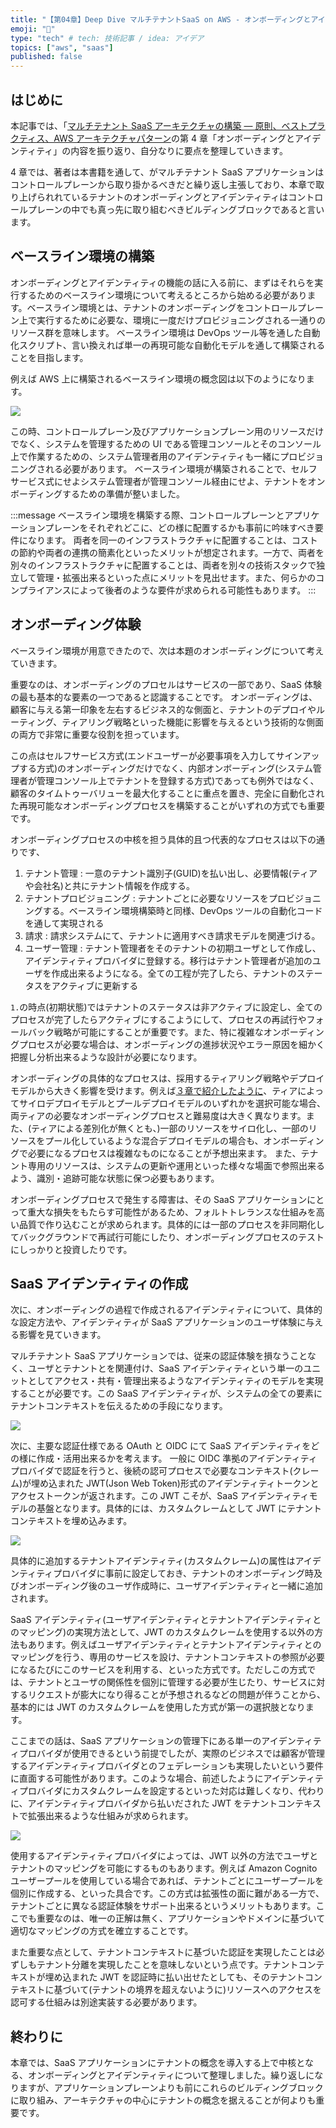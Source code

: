 ```yaml
---
title: "【第04章】Deep Dive マルチテナントSaaS on AWS - オンボーディングとアイデンティティ"
emoji: "🤿"
type: "tech" # tech: 技術記事 / idea: アイデア
topics: ["aws", "saas"]
published: false
---
```


## はじめに

本記事では、「[マルチテナント SaaS アーキテクチャの構築 ― 原則、ベストプラクティス、AWS アーキテクチャパターン](https://www.oreilly.co.jp/books/9784814401017/)の第 4 章「オンボーディングとアイデンティティ」の内容を振り返り、自分なりに要点を整理していきます。

4 章では、著者は本書籍を通して、がマルチテナント SaaS アプリケーションはコントロールプレーンから取り掛かるべきだと繰り返し主張しており、本章で取り上げられれているテナントのオンボーディングとアイデンティティはコントロールプレーンの中でも真っ先に取り組むべきビルディングブロックであると言います。

## ベースライン環境の構築

オンボーディングとアイデンティティの機能の話に入る前に、まずはそれらを実行するためのベースライン環境について考えるところから始める必要があります。ベースライン環境とは、テナントのオンボーディングをコントロールプレーン上で実行するために必要な、環境に一度だけプロビジョニングされる一通りのリソース群を意味します。
ベースライン環境は DevOps ツール等を通した自動化スクリプト、言い換えれば単一の再現可能な自動化モデルを通して構築されることを目指します。

例えば AWS 上に構築されるベースライン環境の概念図は以下のようになります。

![](/images/04/baseline-env.drawio.png)

この時、コントロールプレーン及びアプリケーションプレーン用のリソースだけでなく、システムを管理するための UI である管理コンソールとそのコンソール上で作業するための、システム管理者用のアイデンティティも一緒にプロビジョニングされる必要があります。
ベースライン環境が構築されることで、セルフサービス式にせよシステム管理者が管理コンソール経由にせよ、テナントをオンボーディングするための準備が整いました。

:::message
ベースライン環境を構築する際、コントロールプレーンとアプリケーションプレーンをそれぞれどこに、どの様に配置するかも事前に吟味すべき要件になります。
両者を同一のインフラストラクチャに配置することは、コストの節約や両者の連携の簡素化といったメリットが想定されます。一方で、両者を別々のインフラストラクチャに配置することは、両者を別々の技術スタックで独立して管理・拡張出来るといった点にメリットを見出せます。また、何らかのコンプライアンスによって後者のような要件が求められる可能性もあります。
:::

<!-- TODO: コントロールプレーンとinteresectionのベースライン環境自動化スクリプト作成 -->

## オンボーディング体験

ベースライン環境が用意できたので、次は本題のオンボーディングについて考えていきます。

重要なのは、オンボーディングのプロセルはサービスの一部であり、SaaS 体験の最も基本的な要素の一つであると認識することです。
オンボーディングは、顧客に与える第一印象を左右するビジネス的な側面と、テナントのデプロイやルーティング、ティアリング戦略といった機能に影響を与えるという技術的な側面の両方で非常に重要な役割を担っています。

この点はセルフサービス方式(エンドユーザーが必要事項を入力してサインアップする方式)のオンボーディングだけでなく、内部オンボーディング(システム管理者が管理コンソール上でテナントを登録する方式)であっても例外ではなく、顧客のタイムトゥーバリューを最大化することに重点を置き、完全に自動化された再現可能なオンボーディングプロセスを構築することがいずれの方式でも重要です。

オンボーディングプロセスの中核を担う具体的且つ代表的なプロセスは以下の通りです、

1. テナント管理 : 一意のテナント識別子(GUID)を払い出し、必要情報(ティアや会社名)と共にテナント情報を作成する。
2. テナントプロビジョニング : テナントごとに必要なリソースをプロビジョニングする。ベースライン環境構築時と同様、DevOps ツールの自動化コードを通して実現される
3. 請求 : 請求システムにて、テナントに適用すべき請求モデルを関連づける。
4. ユーザー管理 : テナント管理者をそのテナントの初期ユーザとして作成し、アイデンティティプロバイダに登録する。移行はテナント管理者が追加のユーザを作成出来るようになる。全ての工程が完了したら、テナントのステータスをアクティブに更新する

`1.`の時点(初期状態)ではテナントのステータスは非アクティブに設定し、全てのプロセスが完了したらアクティブにするこようにして、プロセスの再試行やフォールバック戦略が可能にすることが重要です。また、特に複雑なオンボーディングプロセスが必要な場合は、オンボーディングの進捗状況やエラー原因を細かく把握し分析出来るような設計が必要になります。

オンボーディングの具体的なプロセスは、採用するティアリング戦略やデプロイモデルから大きく影響を受けます。例えば[３章で紹介したように](TODO:)、ティアによってサイロデプロイモデルとプールデプロイモデルのいずれかを選択可能な場合、両ティアの必要なオンボーディングプロセスと難易度は大きく異なります。また、(ティアによる差別化が無くとも、)一部のリソースをサイロ化し、一部のリソースをプール化しているような混合デプロイモデルの場合も、オンボーディングで必要になるプロセスは複雑なものになることが予想出来ます。
また、テナント専用のリソースは、システムの更新や運用といった様々な場面で参照出来るよう、識別・追跡可能な状態に保つ必要もあります。

オンボーディングプロセスで発生する障害は、その SaaS アプリケーションにとって重大な損失をもたらす可能性があるため、フォルトトレランスな仕組みを高い品質で作り込むことが求められます。具体的には一部のプロセスを非同期化してバックグラウンドで再試行可能にしたり、オンボーディングプロセスのテストにしっかりと投資したりです。

## SaaS アイデンティティの作成

次に、オンボーディングの過程で作成されるアイデンティティについて、具体的な設定方法や、アイデンティティが SaaS アプリケーションのユーザ体験に与える影響を見ていきます。

マルチテナント SaaS アプリケーションでは、従来の認証体験を損なうことなく、ユーザとテナントとを関連付け、SaaS アイデンティティという単一のユニットとしてアクセス・共有・管理出来るようなアイデンティティのモデルを実現することが必要です。この SaaS アイデンティティが、システムの全ての要素にテナントコンテキストを伝えるための手段になります。

![](/images/04/saas-identity.drawio.png)

次に、主要な認証仕様である OAuth と OIDC にて SaaS アイデンティティをどの様に作成・活用出来るかを考えます。
一般に OIDC 準拠のアイデンティティプロバイダで認証を行うと、後続の認可プロセスで必要なコンテキスト(クレーム)が埋め込まれた JWT(Json Web Token)形式のアイデンティティトークンとアクセストークンが返されます。この JWT こそが、SaaS アイデンティティモデルの基盤となります。具体的には、カスタムクレームとして JWT にテナントコンテキストを埋め込みます。

![](/images/04/jwt-auth.drawio.png)

具体的に追加するテナントアイデンティティ(カスタムクレーム)の属性はアイデンティティプロバイダに事前に設定しておき、テナントのオンボーディング時及びオンボーディング後のユーザ作成時に、ユーザアイデンティティと一緒に追加されます。

SaaS アイデンティティ(ユーザアイデンティティとテナントアイデンティティとのマッピング)の実現方法として、JWT のカスタムクレームを使用する以外の方法もあります。例えばユーザアイデンティティとテナントアイデンティティとのマッピングを行う、専用のサービスを設け、テナントコンテキストの参照が必要になるたびにこのサービスを利用する、といった方式です。ただしこの方式では、テナントとユーザの関係性を個別に管理する必要が生じたり、サービスに対するリクエストが膨大になり得ることが予想されるなどの問題が伴うことから、基本的には JWT のカスタムクレームを使用した方式が第一の選択肢となります。

ここまでの話は、SaaS アプリケーションの管理下にある単一のアイデンティティプロバイダが使用できるという前提でしたが、実際のビジネスでは顧客が管理するアイデンティティプロバイダとのフェデレーションも実現したいという要件に直面する可能性があります。このような場合、前述したようにアイデンティティプロバイダにカスタムクレームを設定するといった対応は難しくなり、代わりに、アイデンティティプロバイダから払いだされた JWT をテナントコンテキストで拡張出来るような仕組みが求められます。

![](/images/04/federation-auth.drawio.png)

使用するアイデンティティプロバイダによっては、JWT 以外の方法でユーザとテナントのマッピングを可能にするものもあります。例えば Amazon Cognito ユーザープールを使用している場合であれば、テナントごとにユーザープールを個別に作成する、といった具合です。この方式は拡張性の面に難がある一方で、テナントごとに異なる認証体験をサポート出来るというメリットもあります。ここでも重要なのは、唯一の正解は無く、アプリケーションやドメインに基づいて適切なマッピングの方式を確立することです。

また重要な点として、テナントコンテキストに基づいた認証を実現したことは必ずしもテナント分離を実現したことを意味しないという点です。テナントコンテキストが埋め込まれた JWT を認証時に払い出せたとしても、そのテナントコンテキストに基づいて(テナントの境界を超えないように)リソースへのアクセスを認可する仕組みは別途実装する必要があります。

## 終わりに

本章では、SaaS アプリケーションにテナントの概念を導入する上で中核となる、オンボーディングとアイデンティティについて整理しました。繰り返しになりますが、アプリケーションプレーンよりも前にこれらのビルディングブロックに取り組み、アーキテクチャの中心にテナントの概念を据えることが何よりも重要です。

<!-- TODO: オンボーディング時のテナントプロビジョニングを考える -->
